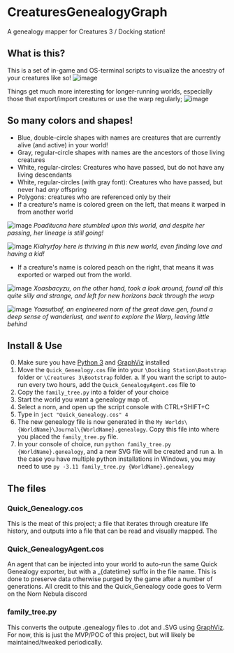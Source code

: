 # CreaturesGenealogyGraph
A genealogy mapper for Creatures 3 / Docking station! 

## What is this?

This is a set of in-game and OS-terminal scripts to visualize the ancestry of your creatures like so!
![image](https://github.com/Lopeh/CreaturesGenealogyGraph/assets/13429544/1994e536-6caa-4439-9cf9-3c327e20a480)

Things get much more interesting for longer-running worlds, especially those that export/import creatures or use the warp regularly;
![image](https://github.com/Lopeh/CreaturesGenealogyGraph/assets/13429544/540cfefd-5f49-4fdf-b251-6fc2a02ad472)

## So many colors and shapes!
* Blue, double-circle shapes with names are creatures that are currently alive (and active) in your world!
* Gray, regular-circle shapes with names are the ancestors of those living creatures
* White, regular-circles: Creatures who have passed, but do not have any living descendants
* White, regular-circles (with gray font): Creatures who have passed, but never had *any* offspring
* Polygons: creatures who are referenced only by their 
* If a creature's name is colored green on the left, that means it warped in from another world

![image](https://github.com/Lopeh/CreaturesGenealogyGraph/assets/13429544/60cbd6f8-d6ee-4f2a-a788-6760d5414312)
_Poaditucna here stumbled upon this world, and despite her passing, her lineage is still going!_


![image](https://github.com/Lopeh/CreaturesGenealogyGraph/assets/13429544/438e7e63-254d-487b-9f37-72cb99e01c99)
_Kialryrfoy here is thriving in this new world, even finding love and having a kid!_


* If a creature's name is colored peach on the right, that means it was exported or warped out from the world.

![image](https://github.com/Lopeh/CreaturesGenealogyGraph/assets/13429544/5afee3df-3cb1-4bf4-94ad-375f85e342c1)
_Xoasbacyzu, on the other hand, took a look around, found all this quite silly and strange, and left for new horizons back through the warp_

![image](https://github.com/Lopeh/CreaturesGenealogyGraph/assets/13429544/936deb01-1092-4a4d-a7c5-5f66e8755170)
_Yaasutbof, an engineered norn of the great dave.gen, found a deep sense of wanderlust, and went to explore the Warp, leaving little behind_

## Install & Use

0. Make sure you have [Python 3]([url](https://www.python.org/downloads/)) and [GraphViz]([url](https://graphviz.org/download/)) installed
1. Move the `Quick_Genealogy.cos` file into your `\Docking Station\Bootstrap` folder or `\Creatures 3\Bootstrap` folder.
   a. If you want the script to auto-run every two hours, add the `Quick_GenealogyAgent.cos` file to 
3. Copy the `family_tree.py` into a folder of your choice
4. Start the world you want a genealogy map of.
5. Select a norn, and open up the script console with CTRL+SHIFT+C
6. Type in `ject "Quick_Genealogy.cos" 4`
7. The new genealogy file is now generated in the `My Worlds\{WorldName}\Journal\{WorldName}.genealogy`. Copy this file into where you placed the `family_tree.py` file.
8. In your console of choice, run `python family_tree.py {WorldName}.genealogy`, and a new SVG file will be created and run
   a. In the case you have multiple python installations in Windows, you may need to use `py -3.11 family_tree.py {WorldName}.genealogy`

## The files

### Quick_Genealogy.cos
   This is the meat of this project; a file that iterates through creature life history, and outputs into a file that can be read and visually mapped. The 

### Quick_GenealogyAgent.cos
   An agent that can be injected into your world to auto-run the same Quick Genealogy exporter, but with a _{datetime} suffix in the file name. This is done to preserve data otherwise purged by the game after a number of generations. All credit to this and the Quick_Genealogy code goes to Verm on the Norn Nebula discord

### family_tree.py
   This converts the outpute .genealogy files to .dot and .SVG using [GraphViz]([url](https://graphviz.org/)https://graphviz.org/). For now, this is just the MVP/POC of this project, but will likely be maintained/tweaked periodically.
